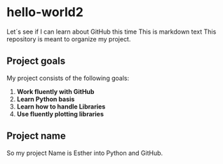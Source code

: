 # hello-world2
Let´s see if I can learn about GitHub this time
This is markdown text
This repository is meant to organize my project.

## Project goals
My project consists of the following goals:

1. **Work fluently with GitHub**
2. **Learn Python basis**
3. **Learn how to handle Libraries**
3. **Use fluently plotting libraries**

## Project name
So my project Name is Esther into Python and GitHub.

